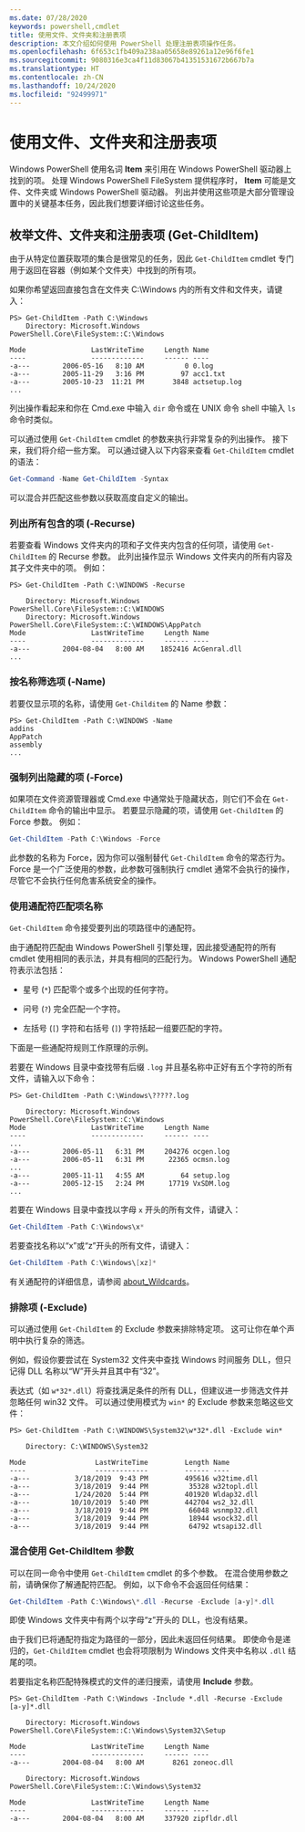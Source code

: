 ```yaml
---
ms.date: 07/28/2020
keywords: powershell,cmdlet
title: 使用文件、文件夹和注册表项
description: 本文介绍如何使用 PowerShell 处理注册表项操作任务。
ms.openlocfilehash: 6f653c1fb409a238aa05658e89261a12e96f6fe1
ms.sourcegitcommit: 9080316e3ca4f11d83067b41351531672b667b7a
ms.translationtype: HT
ms.contentlocale: zh-CN
ms.lasthandoff: 10/24/2020
ms.locfileid: "92499971"
---
```

# <a name="working-with-files-folders-and-registry-keys"></a>使用文件、文件夹和注册表项

Windows PowerShell 使用名词 **Item** 来引用在 Windows PowerShell 驱动器上找到的项。
处理 Windows PowerShell FileSystem 提供程序时， **Item** 可能是文件、文件夹或 Windows PowerShell 驱动器。 列出并使用这些项是大部分管理设置中的关键基本任务，因此我们想要详细讨论这些任务。

## <a name="enumerating-files-folders-and-registry-keys-get-childitem"></a>枚举文件、文件夹和注册表项 (Get-ChildItem)

由于从特定位置获取项的集合是很常见的任务，因此 `Get-ChildItem` cmdlet 专门用于返回在容器（例如某个文件夹）中找到的所有项。

如果你希望返回直接包含在文件夹 C:\\Windows 内的所有文件和文件夹，请键入：

```
PS> Get-ChildItem -Path C:\Windows
    Directory: Microsoft.Windows PowerShell.Core\FileSystem::C:\Windows

Mode                LastWriteTime     Length Name
----                -------------     ------ ----
-a---        2006-05-16   8:10 AM          0 0.log
-a---        2005-11-29   3:16 PM         97 acc1.txt
-a---        2005-10-23  11:21 PM       3848 actsetup.log
...
```

列出操作看起来和你在 Cmd.exe 中输入 `dir` 命令或在 UNIX 命令 shell 中输入 `ls` 命令时类似。

可以通过使用 `Get-ChildItem` cmdlet 的参数来执行非常复杂的列出操作。 接下来，我们将介绍一些方案。 可以通过键入以下内容来查看 `Get-ChildItem` cmdlet 的语法：

```powershell
Get-Command -Name Get-ChildItem -Syntax
```

可以混合并匹配这些参数以获取高度自定义的输出。

### <a name="listing-all-contained-items--recurse"></a>列出所有包含的项 (-Recurse)

若要查看 Windows 文件夹内的项和子文件夹内包含的任何项，请使用 `Get-ChildItem` 的 Recurse 参数。 此列出操作显示 Windows 文件夹内的所有内容及其子文件夹中的项。 例如：

```
PS> Get-ChildItem -Path C:\WINDOWS -Recurse

    Directory: Microsoft.Windows PowerShell.Core\FileSystem::C:\WINDOWS
    Directory: Microsoft.Windows PowerShell.Core\FileSystem::C:\WINDOWS\AppPatch
Mode                LastWriteTime     Length Name
----                -------------     ------ ----
-a---        2004-08-04   8:00 AM    1852416 AcGenral.dll
...
```

### <a name="filtering-items-by-name--name"></a>按名称筛选项 (-Name)

若要仅显示项的名称，请使用 `Get-Childitem` 的 Name 参数：

```
PS> Get-ChildItem -Path C:\WINDOWS -Name
addins
AppPatch
assembly
...
```

### <a name="forcibly-listing-hidden-items--force"></a>强制列出隐藏的项 (-Force)

如果项在文件资源管理器或 Cmd.exe 中通常处于隐藏状态，则它们不会在 `Get-ChildItem` 命令的输出中显示。 若要显示隐藏的项，请使用 `Get-ChildItem` 的 Force 参数。
例如：

```powershell
Get-ChildItem -Path C:\Windows -Force
```

此参数的名称为 Force，因为你可以强制替代 `Get-ChildItem` 命令的常态行为。 Force 是一个广泛使用的参数，此参数可强制执行 cmdlet 通常不会执行的操作，尽管它不会执行任何危害系统安全的操作。

### <a name="matching-item-names-with-wildcards"></a>使用通配符匹配项名称

`Get-ChildItem` 命令接受要列出的项路径中的通配符。

由于通配符匹配由 Windows PowerShell 引擎处理，因此接受通配符的所有 cmdlet 使用相同的表示法，并具有相同的匹配行为。 Windows PowerShell 通配符表示法包括：

- 星号 (`*`) 匹配零个或多个出现的任何字符。

- 问号 (`?`) 完全匹配一个字符。

- 左括号 (`[`) 字符和右括号 (`]`) 字符括起一组要匹配的字符。

下面是一些通配符规则工作原理的示例。

若要在 Windows 目录中查找带有后缀 `.log` 并且基名称中正好有五个字符的所有文件，请输入以下命令：

```
PS> Get-ChildItem -Path C:\Windows\?????.log

    Directory: Microsoft.Windows PowerShell.Core\FileSystem::C:\Windows
Mode                LastWriteTime     Length Name
----                -------------     ------ ----
...
-a---        2006-05-11   6:31 PM     204276 ocgen.log
-a---        2006-05-11   6:31 PM      22365 ocmsn.log
...
-a---        2005-11-11   4:55 AM         64 setup.log
-a---        2005-12-15   2:24 PM      17719 VxSDM.log
...
```

若要在 Windows 目录中查找以字母 `x` 开头的所有文件，请键入：

```powershell
Get-ChildItem -Path C:\Windows\x*
```

若要查找名称以“x”或“z”开头的所有文件，请键入：

```powershell
Get-ChildItem -Path C:\Windows\[xz]*
```

有关通配符的详细信息，请参阅 [about_Wildcards](/powershell/module/microsoft.powershell.core/about/about_wildcards)。

### <a name="excluding-items--exclude"></a>排除项 (-Exclude)

可以通过使用 `Get-ChildItem` 的 Exclude 参数来排除特定项。 这可让你在单个声明中执行复杂的筛选。

例如，假设你要尝试在 System32 文件夹中查找 Windows 时间服务 DLL，但只记得 DLL 名称以“W”开头并且其中有“32”。

表达式（如 `w*32*.dll`）将查找满足条件的所有 DLL，但建议进一步筛选文件并忽略任何 win32 文件。 可以通过使用模式为 `win*` 的 Exclude 参数来忽略这些文件：

```
PS> Get-ChildItem -Path C:\WINDOWS\System32\w*32*.dll -Exclude win*

    Directory: C:\WINDOWS\System32

Mode                 LastWriteTime         Length Name
----                 -------------         ------ ----
-a---           3/18/2019  9:43 PM         495616 w32time.dll
-a---           3/18/2019  9:44 PM          35328 w32topl.dll
-a---           1/24/2020  5:44 PM         401920 Wldap32.dll
-a---          10/10/2019  5:40 PM         442704 ws2_32.dll
-a---           3/18/2019  9:44 PM          66048 wsnmp32.dll
-a---           3/18/2019  9:44 PM          18944 wsock32.dll
-a---           3/18/2019  9:44 PM          64792 wtsapi32.dll
```

### <a name="mixing-get-childitem-parameters"></a>混合使用 Get-ChildItem 参数

可以在同一命令中使用 `Get-ChildItem` cmdlet 的多个参数。 在混合使用参数之前，请确保你了解通配符匹配。 例如，以下命令不会返回任何结果：

```powershell
Get-ChildItem -Path C:\Windows\*.dll -Recurse -Exclude [a-y]*.dll
```

即使 Windows 文件夹中有两个以字母“z”开头的 DLL，也没有结果。

由于我们已将通配符指定为路径的一部分，因此未返回任何结果。 即使命令是递归的，`Get-ChildItem` cmdlet 也会将项限制为 Windows 文件夹中名称以 `.dll` 结尾的项。

若要指定名称匹配特殊模式的文件的递归搜索，请使用 **Include** 参数。

```
PS> Get-ChildItem -Path C:\Windows -Include *.dll -Recurse -Exclude [a-y]*.dll

    Directory: Microsoft.Windows PowerShell.Core\FileSystem::C:\Windows\System32\Setup

Mode                LastWriteTime     Length Name
----                -------------     ------ ----
-a---        2004-08-04   8:00 AM       8261 zoneoc.dll

    Directory: Microsoft.Windows PowerShell.Core\FileSystem::C:\Windows\System32

Mode                LastWriteTime     Length Name
----                -------------     ------ ----
-a---        2004-08-04   8:00 AM     337920 zipfldr.dll
```
